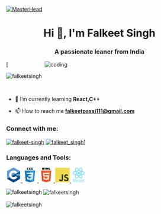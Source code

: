 [![MasterHead](https://mir-s3-cdn-cf.behance.net/project_modules/max_1200/79731568097599.5b50bca477735.jpg)](https://falkeetsingh.io)
<h1 align="center">Hi 👋, I'm Falkeet Singh</h1>
<h3 align="center">A passionate leaner from India</h3>
<img align="right" alt="coding" width="400" src="https://kit8.net/wp-content/uploads/2020/12/Coding@2x.png">[

<p align="left"> <img src="https://komarev.com/ghpvc/?username=falkeetsingh&label=Profile%20views&color=0e75b6&style=flat" alt="falkeetsingh" /> </p>

<p align="left"> <a href="https://twitter.com/" target="blank"><img src="https://img.shields.io/twitter/follow/?logo=twitter&style=for-the-badge" alt="" /></a> </p>

- 🌱 I’m currently learning **React,C++**

- 📫 How to reach me **falkeetpassi111@gmail.com**

<h3 align="left">Connect with me:</h3>
<p align="left">
<a href="https://linkedin.com/in/falkeet-singh" target="blank"><img align="center" src="https://raw.githubusercontent.com/rahuldkjain/github-profile-readme-generator/master/src/images/icons/Social/linked-in-alt.svg" alt="falkeet-singh" height="30" width="40" /></a>
<a href="https://instagram.com/falkeet_singh1" target="blank"><img align="center" src="https://raw.githubusercontent.com/rahuldkjain/github-profile-readme-generator/master/src/images/icons/Social/instagram.svg" alt="falkeet_singh1" height="30" width="40" /></a>
</p>

<h3 align="left">Languages and Tools:</h3>
<p align="left"> <a href="https://www.w3schools.com/cpp/" target="_blank" rel="noreferrer"> <img src="https://raw.githubusercontent.com/devicons/devicon/master/icons/cplusplus/cplusplus-original.svg" alt="cplusplus" width="40" height="40"/> </a> <a href="https://www.w3schools.com/css/" target="_blank" rel="noreferrer"> <img src="https://raw.githubusercontent.com/devicons/devicon/master/icons/css3/css3-original-wordmark.svg" alt="css3" width="40" height="40"/> </a> <a href="https://www.w3.org/html/" target="_blank" rel="noreferrer"> <img src="https://raw.githubusercontent.com/devicons/devicon/master/icons/html5/html5-original-wordmark.svg" alt="html5" width="40" height="40"/> </a> <a href="https://developer.mozilla.org/en-US/docs/Web/JavaScript" target="_blank" rel="noreferrer"> <img src="https://raw.githubusercontent.com/devicons/devicon/master/icons/javascript/javascript-original.svg" alt="javascript" width="40" height="40"/> </a> <a href="https://reactjs.org/" target="_blank" rel="noreferrer"> <img src="https://raw.githubusercontent.com/devicons/devicon/master/icons/react/react-original-wordmark.svg" alt="react" width="40" height="40"/> </a> </p>

<p><img align="left" src="https://github-readme-stats.vercel.app/api/top-langs?username=falkeetsingh&show_icons=true&locale=en&layout=compact" alt="falkeetsingh" /></p>

<p>&nbsp;<img align="center" src="https://github-readme-stats.vercel.app/api?username=falkeetsingh&show_icons=true&locale=en" alt="falkeetsingh" /></p>

<p><img align="center" src="https://github-readme-streak-stats.herokuapp.com/?user=falkeetsingh&" alt="falkeetsingh" /></p>


